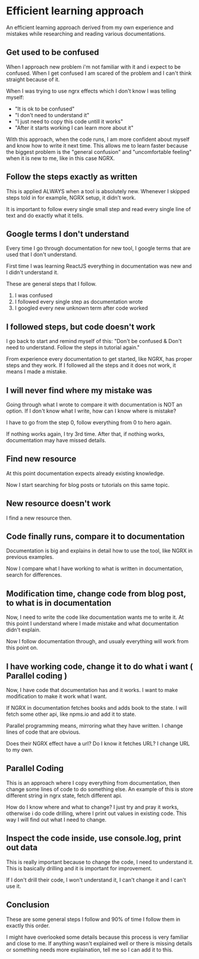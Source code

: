 # Efficient learning approach

An efficient learning approach derived from my own experience and mistakes while researching and reading various documentations.



## Get used to be confused

When I approach new problem i'm not familiar with it and i expect to be confused.
When I get confused I am scared of the problem and I can't think straight because of it.

When I was trying to use ngrx effects which I don't know I was telling myself:

  - "It is ok to be confused"
  - "I don't need to understand it"
  - "I just need to copy this code untill it works"
  - "After it starts working I can learn more about it"

With this approach, when the code runs, I am more confident about myself and know how to write it next time.
This allows me to learn faster because the biggest problem is the "general confusion" and "uncomfortable feeling" when it is new to me, like in this case NGRX.



## Follow the steps exactly as written

This is applied ALWAYS when a tool is absolutely new.
Whenever I skipped steps told in for example, NGRX setup, it didn't work.

It is important to follow every single small step and read every single line of text
and do exactly what it tells.



## Google terms I don't understand

Every time I go through documentation for new tool,
I google terms that are used that I don't understand.

First time I was learning ReactJS everything in documentation was new and I didn't understand it.

These are general steps that I follow.

1. I was confused
2. I followed every single step as documentation wrote
3. I googled every new unknown term after code worked



## I followed steps, but code doesn't work

I go back to start and remind myself of this: "Don't be confused & Don't need to understand. Follow the steps in tutorial again."

From experience every documentation to get started, like NGRX, has proper steps and they work.
If I followed all the steps and it does not work, it means I made a mistake.



## I will never find where my mistake was

Going through what I wrote to compare it with documentation is NOT an option.
If I don't know what I write, how can I know where is mistake?

I have to go from the step 0, follow everything from 0 to hero again.

If nothing works again, I try 3rd time.
After that, if nothing works, documentation may have missed details.



## Find new resource

At this point documentation expects already existing knowledge.

Now I start searching for blog posts or tutorials on this same topic.



## New resource doesn't work

I find a new resource then.



## Code finally runs, compare it to documentation

Documentation is big and explains in detail how to use the tool, like NGRX in previous examples.

Now I compare what I have working to what is written in documentation, search for differences.



## Modification time, change code from blog post, to what is in documentation

Now, I need to write the code like documentation wants me to write it.
At this point I understand where I made mistake and what documentation didn't explain.

Now I follow documentation through, and usualy everything will work from this point on.



## I have working code, change it to do what i want ( **Parallel coding** )

Now, I have code that documentation has and it works.
I want to make modification to make it work what I want.

If NGRX in documentation fetches books and adds book to the state.
I will fetch some other api, like npms.io and add it to state.


Parallel programming means, mirroring what they have written.
I change lines of code that are obvious.

Does their NGRX effect have a url? Do I know it fetches URL?
I change URL to my own.



## Parallel Coding

This is an approach where I copy everything from documentation, then change some lines of code to do something else.
An example of this is store different string in ngrx state, fetch different api.

How do I know where and what to change? I just try and pray it works, otherwise i do code drilling, where I print out values in existing code.
This way I will find out what I need to change.



## Inspect the code inside, use console.log, print out data

This is really important because to change the code, I need to understand it.
This is basically drilling and it is important for improvement.

If I don't drill their code, I won't understand it, I can't change it and I can't use it.



## Conclusion

These are some general steps I follow and 90% of time I follow them in exactly this order.

I might have overlooked some details because this process is very familiar and close to me.
If anything wasn't explained well or there is missing details or something needs
more explaination, tell me so I can add it to this.
